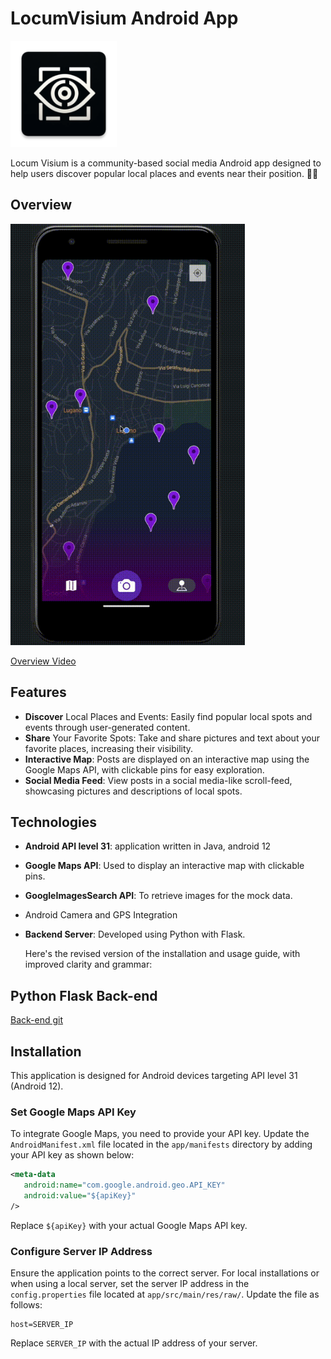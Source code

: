 # LocumVisium Android App
<img src="gitData/ic_launcher.webp" alt="Locum Visum Logo" width="170" height="170">

Locum Visium is a community-based social media Android app designed to help users discover popular local places and events near their position. 📍📱

## Overview 
<img src="gitData/Locum%20Visium.gif" alt="overview gif" width="375" height="674">

[Overview Video](https://www.youtube.com/watch?v=UocxDTZqIPg&ab_channel=MSstudioHD)

## Features
- **Discover** Local Places and Events: Easily find popular local spots and events through user-generated content.
- **Share** Your Favorite Spots: Take and share pictures and text about your favorite places, increasing their visibility.
- **Interactive Map**: Posts are displayed on an interactive map using the Google Maps API, with clickable pins for easy exploration. 
- **Social Media Feed**: View posts in a social media-like scroll-feed, showcasing pictures and descriptions of local spots.

## Technologies
- **Android API level 31**: application written in Java, android 12  
- **Google Maps API**: Used to display an interactive map with clickable pins. 
- **GoogleImagesSearch API**: To retrieve images for the mock data.
- Android Camera and GPS Integration
- **Backend Server**: Developed using Python with Flask.

   Here's the revised version of the installation and usage guide, with improved clarity and grammar:

## Python Flask Back-end  
[Back-end git](https://github.com/alessiogiovagnini/locusVisium-back-end )


## Installation
This application is designed for Android devices targeting API level 31 (Android 12).

### Set Google Maps API Key
To integrate Google Maps, you need to provide your API key. Update the `AndroidManifest.xml` file located in the `app/manifests` directory by adding your API key as shown below:

```xml
<meta-data
   android:name="com.google.android.geo.API_KEY"
   android:value="${apiKey}"
/>
```

Replace `${apiKey}` with your actual Google Maps API key.

### Configure Server IP Address
Ensure the application points to the correct server. For local installations or when using a local server, set the server IP address in the `config.properties` file located at `app/src/main/res/raw/`. Update the file as follows:

```properties
host=SERVER_IP
```

Replace `SERVER_IP` with the actual IP address of your server.